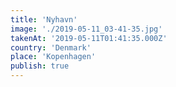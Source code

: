 ```yaml
---
title: 'Nyhavn'
image: './2019-05-11_03-41-35.jpg'
takenAt: '2019-05-11T01:41:35.000Z'
country: 'Denmark'
place: 'Kopenhagen'
publish: true
---
```


